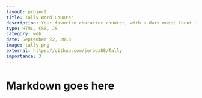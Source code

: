 ```yaml
---
layout: project
title: Tally Word Counter
description: Your favorite character counter, with a dark mode! Count the number of words, sentences, and paragraphs in your text instantly.
type: HTML, CSS, JS
category: web
date: September 22, 2018
image: tally.png
external: https://github.com/jerboa88/Tally
importance: 3
---
```

# Markdown goes here
